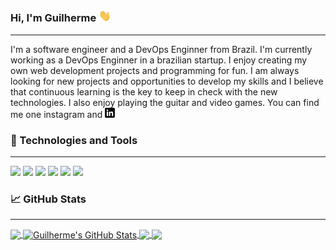 <!--<img src="GuilhermeAR-Oliveira/.png" alt="banner that says Guilherme - software engineer, alongside a cartoon illustration of Guilherme"> -->

### Hi, I'm Guilherme <img src="https://github.com/GuilhermeAR-Oliveira/GuilhermeAR-Oliveira/blob/master/wave.gif" width="20px">
<hr>

I'm a software engineer and a DevOps Enginner from Brazil. I'm currently working as a DevOps Enginner in a brazilian startup. 
I enjoy creating my own web development projects and programming for fun.  I am always looking for new projects and opportunities to develop my skills
and I believe that continuous learning is the key to keep in check with the new technologies. I also enjoy playing the guitar and video games. You can find me one 
instagram and <a href="https://www.linkedin.com/in/guilherme-oliveira-86ar/"> <img src="https://github.com/GuilhermeAR-Oliveira/GuilhermeAR-Oliveira/blob/master/linkedin-3-16.png"/> </a>

### 🔧 Technologies and Tools
<hr>

![](https://img.shields.io/badge/OS-Linux-informational?style=flat&logo=linux&logoColor=white&color=2bbc8a)
![](https://img.shields.io/badge/Shell-Bash-informational?style=flat&logo=gnu-bash&logoColor=white&color=2bbc8a)
![](https://img.shields.io/badge/Editor-VSCode-informational?style=flat&logoColor=white&color=2bbc8a)
![](https://img.shields.io/badge/Code-Python-informational?style=flat&logo=python&logoColor=white&color=2bbc8a)
![](https://img.shields.io/badge/Code-JavaScript-informational?style=flat&logo=javascript&logoColor=white&color=2bbc8a)
![](https://img.shields.io/badge/Tools-Docker-informational?style=flat&logo=docker&logoColor=white&color=2bbc8a)

### &#x1f4c8; GitHub Stats
<hr>

<!-- <img align="center" src="https://github-readme-stats.vercel.app/api/<CARD_TYPE>/?username=<USERNAME>&theme=<THEME_NAME>" /> -->

<a href="https://github.com/GuilhermeAR-Oliveira/GuilhermeAR-Oliveira">
  <img align="center" src="https://github-readme-stats.vercel.app/api/top-langs/?username=GuilhermeAR-Oliveira&hide=text&title_color=ffffff&text_color=c9cacc&icon_color=2bbc8a&bg_color=1d1f21&langs_count=3" />
</a>

<a href="https://github.com/GuilhermeAR-Oliveira/GuilhermeAR-Oliveira">
  <img align="center" src="https://github-readme-stats.vercel.app/api?username=GuilhermeAR-Oliveira&show_icons=true&line_height=27&count_private=true&title_color=ffffff&text_color=c9cacc&icon_color=2bbc8a&bg_color=1d1f21" alt="Guilherme's GitHub Stats" />
</a>

<a href="https://github.com/GuilhermeAR-Oliveira/una-project1 ">
  <img align="center" src="https://github-readme-stats.vercel.app/api/pin/?username=GuilhermeAR-Oliveira&repo=una-project1&title_color=ffffff&text_color=c9cacc&icon_color=2bbc8a&bg_color=1d1f21" />
</a>

<a href="https://github.com/GuilhermeAR-Oliveira/google-glass">
  <img align="center" src="https://github-readme-stats.vercel.app/api/pin/?username=GuilhermeAR-Oliveira&repo=google-glass&title_color=ffffff&text_color=c9cacc&icon_color=2bbc8a&bg_color=1d1f21" />
</a>  

